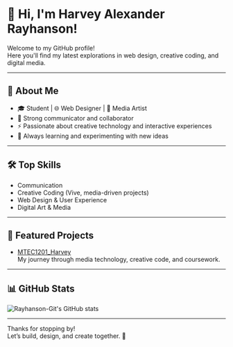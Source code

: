 # 👋 Hi, I'm Harvey Alexander Rayhanson!

Welcome to my GitHub profile!  
Here you'll find my latest explorations in web design, creative coding, and digital media.

---

## 🚀 About Me

- 🎓 Student | 🌐 Web Designer | 🎨 Media Artist
- 💬 Strong communicator and collaborator
- ⚡ Passionate about creative technology and interactive experiences
- 🧠 Always learning and experimenting with new ideas

---

## 🛠️ Top Skills

- Communication
- Creative Coding (Vive, media-driven projects)
- Web Design & User Experience
- Digital Art & Media

---

## 📌 Featured Projects

- [MTEC1201_Harvey](https://github.com/Rayhanson-Git/MTEC1201_Harvey)  
  My journey through media technology, creative code, and coursework.
---

## 📊 GitHub Stats

![Rayhanson-Git's GitHub stats](https://github-readme-stats.vercel.app/api?username=Rayhanson-Git&show_icons=true&theme=tokyonight)

---

Thanks for stopping by!  
Let’s build, design, and create together. 🚀
